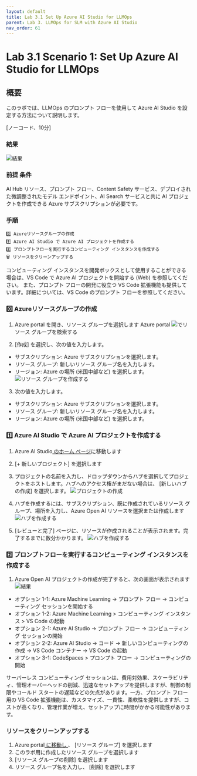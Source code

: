 ```yaml
---
layout: default
title: Lab 3.1 Set Up Azure AI Studio for LLMOps
parent: Lab 3. LLMOps for SLM with Azure AI Studio
nav_order: 61
---
```


# Lab 3.1 Scenario 1: Set Up Azure AI Studio for LLMOps

## 概要
このラボでは、LLMOps のプロンプト フローを使用して Azure AI Studio を設定する方法について説明します。 

[ノーコード、10分]

### 結果
![結果](images/created-project.jpg)

### 前提 条件
AI Hub リソース、プロンプト フロー、Content Safety サービス、デプロイされた微調整されたモデル エンドポイント、AI Search サービスと共に AI プロジェクトを作成できる Azure サブスクリプションが必要です。

### 手順
    0️⃣ Azureリソースグループの作成   
    1️⃣ Azure AI Studio で Azure AI プロジェクトを作成する
    2️⃣ プロンプトフローを実行するコンピューティング インスタンスを作成する
    🗑️ リソースをクリーンアップする

コンピューティング インスタンスを開発ボックスとして使用することができる場合は、VS Code で Azure AI プロジェクトを開始する (Web) を参照してください。
また、プロンプト フローの開発に役立つ VS Code 拡張機能も提供しています。詳細については、VS Code のプロンプト フローを参照してください。

### 0️⃣ Azureリソースグループの作成 
1. Azure portal を開き、リソース グループを選択します
     Azure portal ![ ](images/find-resource-group.jpg)でリソース グループを検索する

1. [作成] を選択し、次の値を入力します。
- サブスクリプション: Azure サブスクリプションを選択します。
- リソース グループ: 新しいリソース グループ名を入力します。
- リージョン: Azure の場所 (米国中部など) を選択します。 
    ![リソース グループ](images/create-resource-group.jpg)を作成する

3. 次の値を入力します。
- サブスクリプション: Azure サブスクリプションを選択します。
- リソース グループ: 新しいリソース グループ名を入力します。
- リージョン: Azure の場所 (米国中部など) を選択します。    

### 1️⃣ Azure AI Studio で Azure AI プロジェクトを作成する
1. Azure AI Studio[  のホーム ページ](https://ai.azure.com/)に移動します 
2. [+ 新しいプロジェクト] を選択します
3. プロジェクトの名前を入力し、ドロップダウンからハブを選択してプロジェクトをホストします。ハブへのアクセス権がまだない場合は、 [新しいハブの作成] を選択します。
    ![プロジェクト](images/create-project.jpg)の作成

4. ハブを作成するには、サブスクリプション、既に作成されているリソース グループ、場所を入力し、Azure Open AI リソースを選択または作成します
    ![ハブ](images/create-hub.jpg)を作成する

5. [レビューと完了] ページに、リソースが作成されることが表示されます。完了するまでに数分かかります。
    ![ハブ](images/project-review-finish.jpg)を作成する

### 2️⃣ プロンプトフローを実行するコンピューティング インスタンスを作成する
1. Azure Open AI プロジェクトの作成が完了すると、次の画面が表示されます
    ![結果](images/created-project.jpg)
- オプション 1-1: Azure Machine Learning -> プロンプト フロー -> コンピューティング セッションを開始する  
- オプション 1-2: Azure Machine Learning > コンピューティング インスタンス > VS Code の起動 
- オプション 2-1: Azure AI Studio -> プロンプト フロー -> コンピューティング セッションの開始
- オプション 2-2: Azure AI Studio -> コード -> 新しいコンピューティングの作成 -> VS Code コンテナー -> VS Code の起動
- オプション 3-1: CodeSpaces > プロンプト フロー -> コンピューティングの開始

サーバーレス コンピューティング セッションは、費用対効果、スケーラビリティ、管理オーバーヘッドの削減、迅速なセットアップを提供しますが、制御の制限やコールド スタートの遅延などの欠点があります。一方、プロンプト フロー用の VS Code 拡張機能は、カスタマイズ、一貫性、柔軟性を提供しますが、コストが高くなり、管理作業が増え、セットアップに時間がかかる可能性があります。

### ️リソースをクリーンアップする
1. Azure portal[ に移動し ](https://portal.azure.com/) 、 [リソース グループ] を選択します
2. このラボ用に作成したリソース グループを選択します
3. [リソース グループの削除] を選択します
4. リソース グループ名を入力し、 [削除] を選択します

